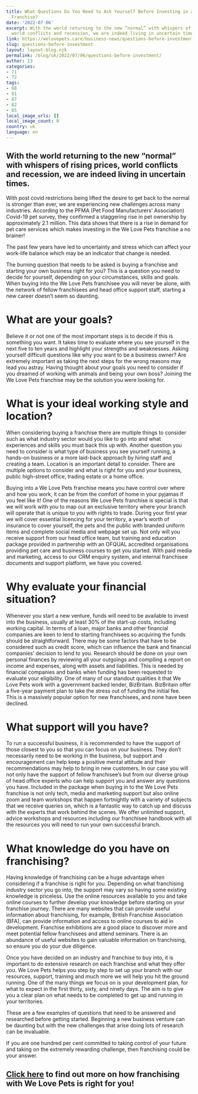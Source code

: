 ```yaml
---
title: What Questions Do You Need to Ask Yourself Before Investing in a We Love Pets
  Franchise?
date: '2022-07-06'
excerpt: With the world returning to the new “normal” with whispers of rising prices,
  world conflicts and recession, we are indeed living in uncertain times. With…
link: https://welovepets.care/business-news/questions-before-investment/
slug: questions-before-investment
layout: layout-blog.njk
permalink: /blog/uk/2022/07/06/questions-before-investment/
author: 13
categories:
- 71
- 72
tags:
- 88
- 91
- 87
- 82
- 85
local_image_urls: []
local_image_count: 0
country: uk
language: en
---
```


## With the world returning to the new “normal” with whispers of rising prices, world conflicts and recession, we are indeed living in uncertain times.

With post covid restrictions being lifted the desire to get back to the normal is stronger than ever, we are experiencing new challenges across many industries. According to the PFMA (Pet Food Manufacturers’ Association) Covid-19 pet survey, they confirmed a staggering rise in pet ownership by approximately 2.1 million. This data shows that there is a rise in demand for pet care services which makes investing in the We Love Pets franchise a no brainer!

The past few years have led to uncertainty and stress which can affect your work-life balance which may be an indicator that change is needed.

The burning question that needs to be asked is buying a franchise and starting your own business right for you? This is a question you need to decide for yourself, depending on your circumstances, skills and goals. When buying into the We Love Pets franchisee you will never be alone, with the network of fellow franchisees and head office support staff, starting a new career doesn’t seem so daunting.

# What are your goals?

Believe it or not one of the most important steps is to decide if this is something you want. It takes time to evaluate where you see yourself in the next five to ten years and highlight your strengths and weaknesses. Asking yourself difficult questions like why you want to be a business owner? Are extremely important as taking the next steps for the wrong reasons may lead you astray. Having thought about your goals you need to consider if you dreamed of working with animals and being your own boss? Joining the We Love Pets franchise may be the solution you were looking for.

# What is your ideal working style and location?

When considering buying a franchise there are multiple things to consider such as what industry sector would you like to go into and what experiences and skills you must back this up with. Another question you need to consider is what type of business you see yourself running, a hands-on business or a more laid-back approach by hiring staff and creating a team. Location is an important detail to consider. There are multiple options to consider and what is right for you and your business, public high-street office, trading estate or a home office.

Buying into a We Love Pets franchise means you have control over where and how you work, it can be from the comfort of home in your pyjamas if you feel like it! One of the reasons We Love Pets franchise is special is that we will work with you to map out an exclusive territory where your branch will operate that is unique to you with rights to trade. During your first year we will cover essential licencing for your territory, a year’s worth of insurance to cover yourself, the pets and the public with branded uniform items and complete social media and webpage set up. Not only will you receive support from our head office team, but training and education package provided in partnership with an OFQUAL accredited organisations providing pet care and business courses to get you started. With paid media and marketing, access to our CRM enquiry system, and internal franchisee documents and support platform, we have you covered.

# Why evaluate your financial situation?

Whenever you start a new venture, funds will need to be available to invest into the business, usually at least 30% of the start-up costs, including working capital. In terms of a loan, major banks and other financial companies are keen to lend to starting franchisees so acquiring the funds should be straightforward. There may be some factors that have to be considered such as credit score, which can influence the bank and financial companies’ decision to lend to you. Research should be done on your own personal finances by reviewing all your outgoings and compiling a report on income and expenses, along with assets and liabilities. This is needed by financial companies and banks when funding has been requested to evaluate your eligibility. One of many of our standout qualities it that We Love Pets work with a government backed lender, BizBritain. BizBritain offer a five-year payment plan to take the stress out of funding the initial fee. This is a massively popular option for new franchisees, and none have been declined.

# What support will you have?

To run a successful business, it is recommended to have the support of those closest to you so that you can focus on your business. They don’t necessarily need to be working in the business, but support and encouragement can help keep a positive mental attitude and their recommendations may help to bring in new customers. In our case you will not only have the support of fellow franchisee’s but from our diverse group of head office experts who can help support you and answer any questions you have. Included in the package when buying in to the We Love Pets franchise is not only tech, media and marketing support but also online zoom and team workshops that happen fortnightly with a variety of subjects that we receive queries on, which is a fantastic way to catch up and discuss with the experts that work behind the scenes. We offer unlimited support, advice workshops and resources including our franchisee handbook with all the resources you will need to run your own successful branch.

# What knowledge do you have on franchising?

Having knowledge of franchising can be a huge advantage when considering if a franchise is right for you. Depending on what franchising industry sector you go into, the support may vary so having some existing knowledge is priceless. Use the online resources available to you and take online courses to further develop your knowledge before starting on your franchise journey. There are many websites that can provide useful information about franchising, for example, British Franchise Association (BFA), can provide information and access to online courses to aid in development. Franchise exhibitions are a good place to discover more and meet potential fellow franchisees and attend seminars. There is an abundance of useful websites to gain valuable information on franchising, so ensure you do your due diligence.

Once you have decided on an industry and franchise to buy into, it is important to do extensive research on each franchise and what they offer you. We Love Pets helps you step by step to set up your branch with our resources, support, training and much more we will help you hit the ground running. One of the many things we focus on is your development plan, for what to expect in the first thirty, sixty, and ninety days. The aim is to give you a clear plan on what needs to be completed to get up and running in your territories.

These are a few examples of questions that need to be answered and researched before getting started. Beginning a new business venture can be daunting but with the new challenges that arise doing lots of research can be invaluable.

If you are one hundred per cent committed to taking control of your future and taking on the extremely rewarding challenge, then franchising could be your answer.

## [Click here](https://welovepets.care/franchise/) to find out more on how franchising with We Love Pets is right for you!